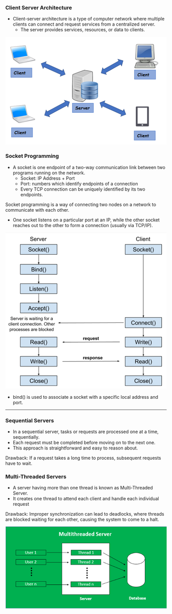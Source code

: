 ### Client Server Architecture

- Client-server architecture is a type of computer network where multiple clients can connect and request services from a centralized server.
    - The server provides services, resources, or data to clients.
  
![img.png](../images/clientServer.png)

### Socket Programming

- A socket is one endpoint of a two-way communication link between two programs running on the network.
  - Socket: IP Address + Port
  - Port: numbers which identify endpoints of a connection
  - Every TCP connection can be uniquely identified by its two endpoints.

Socket programming is a way of connecting two nodes on a network to communicate with each other.
- One socket listens on a particular port at an IP, while the other socket reaches out to the other to form a connection (usually via TCP/IP).

![socketDiagram.png](../images/socketDiagram.png)
- bind() is used to associate a socket with a specific local address and port.
---
### Sequential Servers

- In a sequential server, tasks or requests are processed one at a time, sequentially.
- Each request must be completed before moving on to the next one.
- This approach is straightforward and easy to reason about.

Drawback:  If a request takes a long time to process, subsequent requests have to wait.
### Multi-Threaded Servers

- A server having more than one thread is known as Multi-Threaded Server.
- It creates one thread to attend each client and handle each individual request

Drawback: Improper synchronization can lead to deadlocks, where threads are blocked waiting for each other, causing the system to come to a halt.

![img.png](../images/multiThreaded.png)

